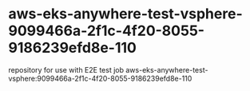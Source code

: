 # aws-eks-anywhere-test-vsphere-9099466a-2f1c-4f20-8055-9186239efd8e-110
repository for use with E2E test job aws-eks-anywhere-test-vsphere:9099466a-2f1c-4f20-8055-9186239efd8e-110
